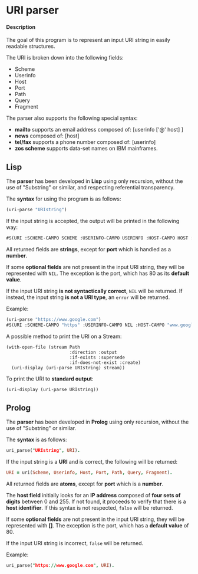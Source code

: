 # URI parser
#### Description
The goal of this program is to represent an input URI string in easily readable structures.

The URI is broken down into the following fields:
- Scheme
- Userinfo
- Host
- Port
- Path
- Query
- Fragment

The parser also supports the following special syntax:
- **mailto** supports an email address composed of: [userinfo ['@' host] ]
- **news** composed of: [host]
- **tel/fax** supports a phone number composed of: [userinfo]
- **zos scheme** supports data-set names on IBM mainframes.

## Lisp
The **parser** has been developed in **Lisp** using only recursion, without the use of "Substring" or similar, and respecting referential transparency.

The **syntax** for using the program is as follows:

```lisp
(uri-parse "URIstring")
```

If the input string is accepted, the output will be printed in the following way:

```lisp
#S(URI :SCHEME-CAMPO SCHEME :USERINFO-CAMPO USERINFO :HOST-CAMPO HOST :PORT-CAMPO PORT :PATH-CAMPO PATH :QUERY-CAMPO QUERY :FRAGMENT-CAMPO FRAGMENT)
```

All returned fields are **strings**, except for **port** which is handled as a **number**.

If some **optional fields** are not present in the input URI string, they will be represented with `NIL`. The exception is the port, which has 80 as its **default value**.

If the input URI string **is not syntactically correct**, `NIL` will be returned. If instead, the input string **is not a URI type**, an `error` will be returned.

Example:
```lisp
(uri-parse "https://www.google.com")
#S(URI :SCHEME-CAMPO "https" :USERINFO-CAMPO NIL :HOST-CAMPO "www.google.com" :PORT-CAMPO 80 :PATH-CAMPO NIL :QUERY-CAMPO NIL :FRAGMENT-CAMPO NIL)
```



A possible method to print the URI on a Stream:

```
(with-open-file (stream Path
                        :direction :output
                        :if-exists :supersede
                        :if-does-not-exist :create)
  (uri-display (uri-parse URIstring) stream))
```

To print the URI to **standard output**:

```lisp
(uri-display (uri-parse URIstring))
```
## Prolog
The **parser** has been developed in **Prolog** using only recursion, without the use of "Substring" or similar.

The **syntax** is as follows:

```prolog
uri_parse("URIstring", URI).
```

If the input string is a **URI** and is correct, the following will be returned:

```prolog
URI = uri(Scheme, Userinfo, Host, Port, Path, Query, Fragment).
```

All returned fields are **atoms**, except for **port** which is a **number**.

The **host field** initially looks for an **IP address** composed of **four sets of digits** between 0 and 255. If not found, it proceeds to verify that there is a **host identifier**. If this syntax is not respected, `false` will be returned.

If some **optional fields** are not present in the input URI string, they will be represented with **[]**. The exception is the port, which has a **default value** of 80.

If the input URI string is incorrect, `false` will be returned.

Example:
```prolog
uri_parse("https://www.google.com", URI).

